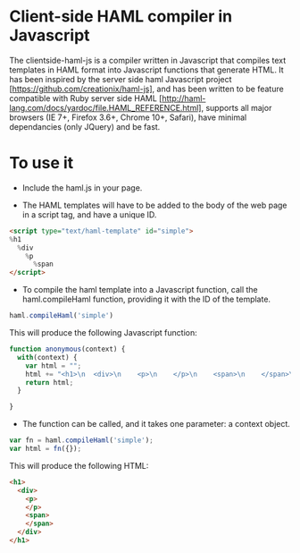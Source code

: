 # Client-side HAML compiler in Javascript

The clientside-haml-js is a compiler written in Javascript that compiles text templates in HAML format into Javascript functions that generate HTML. It 
has been inspired by the server side haml Javascript project [https://github.com/creationix/haml-js], and has been written to be feature compatible with Ruby server 
side HAML [http://haml-lang.com/docs/yardoc/file.HAML_REFERENCE.html], supports all major browsers (IE 7+, Firefox 3.6+, Chrome 10+, Safari), have minimal dependancies
(only JQuery) and be fast.

# To use it

* Include the haml.js in your page.
    <script type="text/javascript" src="js/haml.js"></script>

* The HAML templates will have to be added to the body of the web page in a script tag, and have a unique ID.
```html
<script type="text/haml-template" id="simple">
%h1
  %div
    %p
      %span
</script>
```

* To compile the haml template into a Javascript function, call the haml.compileHaml function, providing it with the ID of the template.
```javascript
haml.compileHaml('simple')
```

This will produce the following Javascript function:
```javascript
function anonymous(context) {
  with(context) {
    var html = "";
    html += "<h1>\n  <div>\n    <p>\n    </p>\n    <span>\n    </span>\n  </div>\n</h1>\n";
    return html;
  }

}
```

* The function can be called, and it takes one parameter: a context object.
```javascript
var fn = haml.compileHaml('simple');
var html = fn({});
```

This will produce the following HTML:
```html
<h1>
  <div>
    <p>
    </p>
    <span>
    </span>
  </div>
</h1>
```